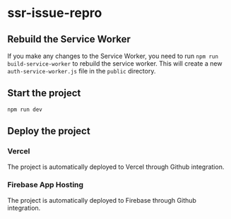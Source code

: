 # ssr-issue-repro

## Rebuild the Service Worker

If you make any changes to the Service Worker, you need to run `npm run build-service-worker` to rebuild the service worker. This will create a new `auth-service-worker.js` file in the `public` directory.

## Start the project

```
npm run dev
```

## Deploy the project

### Vercel

The project is automatically deployed to Vercel through Github integration.

### Firebase App Hosting

The project is automatically deployed to Firebase through Github integration.
